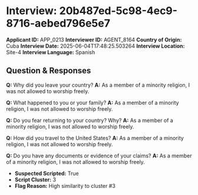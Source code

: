 # Interview: 20b487ed-5c98-4ec9-8716-aebed796e5e7
**Applicant ID:** APP_0213
**Interviewer ID:** AGENT_8164
**Country of Origin:** Cuba
**Interview Date:** 2025-06-04T17:48:25.503264
**Interview Location:** Site-4
**Interview Language:** Spanish

## Question & Responses

**Q:** Why did you leave your country?
**A:** As a member of a minority religion, I was not allowed to worship freely.

**Q:** What happened to you or your family?
**A:** As a member of a minority religion, I was not allowed to worship freely.

**Q:** Do you fear returning to your country? Why?
**A:** As a member of a minority religion, I was not allowed to worship freely.

**Q:** How did you travel to the United States?
**A:** As a member of a minority religion, I was not allowed to worship freely.

**Q:** Do you have any documents or evidence of your claims?
**A:** As a member of a minority religion, I was not allowed to worship freely.

- **Suspected Scripted:** True
- **Script Cluster:** 3
- **Flag Reason:** High similarity to cluster #3